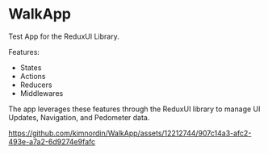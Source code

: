 # WalkApp
Test App for the ReduxUI Library.

Features:
- States
- Actions
- Reducers
- Middlewares

The app leverages these features through the ReduxUI library to manage UI Updates, Navigation, and Pedometer data.

https://github.com/kimnordin/WalkApp/assets/12212744/907c14a3-afc2-493e-a7a2-6d9274e9fafc
